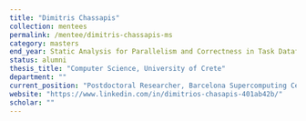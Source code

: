 ```yaml
---
title: "Dimitris Chassapis"
collection: mentees
permalink: /mentee/dimitris-chassapis-ms
category: masters
end_year: Static Analysis for Parallelism and Correctness in Task Dataflow Programming Models
status: alumni
thesis_title: "Computer Science, University of Crete"
department: ""
current_position: "Postdoctoral Researcher, Barcelona Supercomputing Center"
website: "https://www.linkedin.com/in/dimitrios-chasapis-401ab42b/"
scholar: ""
---
```

